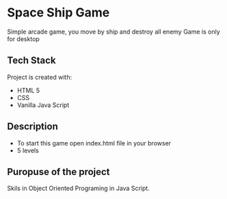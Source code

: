 # Space Ship Game

Simple arcade game, you move by ship and destroy all enemy
Game is only for desktop

## Tech Stack

Project is created with:

- HTML 5
- CSS
- Vanilla Java Script

## Description

- To start this game open index.html file in your browser
- 5 levels

## Puropuse of the project

Skils in Object Oriented Programing in Java Script.

